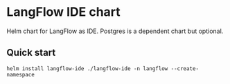# LangFlow IDE chart

Helm chart for LangFlow as IDE. Postgres is a dependent chart but optional.

## Quick start

```
helm install langflow-ide ./langflow-ide -n langflow --create-namespace
```
